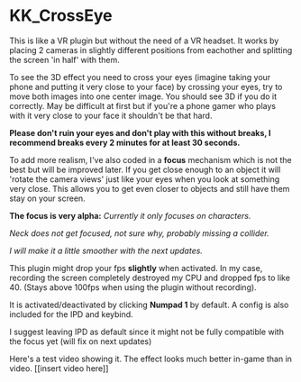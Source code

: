 # KK_CrossEye

This is like a VR plugin but without the need of a VR headset. It works by placing 2 cameras in slightly different positions from eachother and splitting the screen 'in half' with them.

To see the 3D effect you need to cross your eyes (imagine taking your phone and putting it very close to your face) by crossing your eyes, try to move both images into one center image. You should see 3D if you do it correctly. May be difficult at first but if you're a phone gamer who plays with it very close to your face it shouldn't be that hard. 

**Please don't ruin your eyes and don't play with this without breaks, I recommend breaks every 2 minutes for at least 30 seconds.**

To add more realism, I've also coded in a **focus** mechanism which is not the best but will be improved later. If you get close enough to an object it will 'rotate the camera views' just like your eyes when you look at something very close. This allows you to get even closer to objects and still have them stay on your screen.

**The focus is very alpha:** 
*Currently it only focuses on characters.*
 
*Neck does not get focused, not sure why, probably missing a collider.*
 
*I will make it a little smoother with the next updates.*

This plugin might drop your fps **slightly** when activated. 
In my case, recording the screen completely destroyed my CPU and dropped fps to like 40. (Stays above 100fps when using the plugin without recording).

It is activated/deactivated by clicking **Numpad 1** by default. 
A config is also included for the IPD and keybind.

I suggest leaving IPD as default since it might not be fully compatible with the focus yet (will fix on next updates)

Here's a test video showing it. The effect looks much better in-game than in video.
[[insert video here]]
